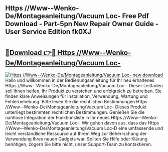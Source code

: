 ## Https //Www--Wenko-De/Montageanleitung/Vacuum Loc- Free Pdf Download - Part-5pn New Repair Owner Guide - User Service Edition fk0XJ

# <h2><a href="http://df6sp6.blite.top/?on=Https+%2f%2fWww--Wenko-De%2fMontageanleitung%2fVacuum+Loc-">🔗Download 👉🔴 Https //Www--Wenko-De/Montageanleitung/Vacuum Loc-</a></h2>

[![Https //Www--Wenko-De/Montageanleitung/Vacuum Loc- new download](https://i.imgur.com/lujVjoI.png)](http://df6sp6.blite.top/?on=Https+%2f%2fWww--Wenko-De%2fMontageanleitung%2fVacuum+Loc-)
Hallo und willkommen in der Bedienungsanleitung für Ihr neu erhaltenes Https //Www--Wenko-De/Montageanleitung/Vacuum Loc-. Dieser Leitfaden soll Ihnen helfen, Ihr Produkt zu verstehen und erfolgreich zu betreiben. Sie finden klare Anweisungen für Installation, Verwendung, Wartung und Fehlerbehebung. Bitte lesen Sie die rechtlichen Bestimmungen Https //Www--Wenko-De/Montageanleitung/Vacuum Loc- Dieses Produkt unterliegt bestimmten rechtlichen Bestimmungen. Genießen Sie die nahtlose Integration der Funktionsliste in Ihr neues Https //Www--Wenko-De/Montageanleitung/Vacuum Loc-. Wir gehen davon aus, dass das Https //Www--Wenko-De/Montageanleitung/Vacuum Loc-D eine umfassende und leicht verständliche Ressource auf Ihrem Weg zur Beherrschung der Verwendung Ihres neuen Gadgets war. Sollten Sie Hilfe oder Klärung benötigen, zögern Sie bitte nicht, unser Support-Team zu kontaktieren.
